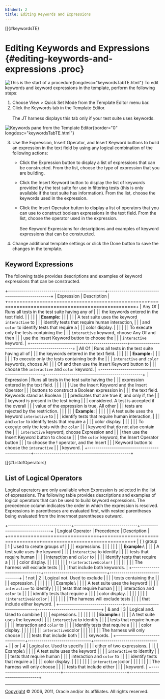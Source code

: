 ```yaml
---
hIndent: 2
title: Editing Keywords and Expressions
---
```


[]{#keywordsTE}

# Editing Keywords and Expressions {#editing-keywords-and-expressions .proc}

![This is the start of a procedure](../../images/hg_proc.gif){longdesc="keywordsTabTE.html"} To edit
keywords and keyword expressions in the template, perform the following steps:

1.  Choose View \> Quick Set Mode from the Template Editor menu bar.
2.  Click the Keywords tab in the Template Editor.\
    \
    The JT harness displays this tab only if your test suite uses keywords.

![Keywords pane from the Template Editor](../../images/JT4keywordTabConfigEd.gif){border="0"
longdesc="keywordsTabTE.html"}

3.  Use the Expression, Insert Operator, and Insert Keyword buttons to build an expression in the
    text field by using any logical combination of the following actions:
    -   Click the Expression button to display a list of expressions that can be constructed. From
        the list, choose the type of expression that you are building.

    -   Click the Insert Keyword button to display the list of keywords provided by the test suite
        for use in filtering tests (this is only available if the test suite has information). From
        the list, choose the keywords used in the expression.

    -   Click the Insert Operator button to display a list of operators that you can use to
        construct boolean expressions in the text field. From the list, choose the operator used in
        the expression.\
        \
        See Keyword Expressions for descriptions and examples of keyword expressions that can be
        constructed.

<!-- -->

4.  Change additional template settings or click the Done button to save the changes in the
    template.

## Keyword Expressions

The following table provides descriptions and examples of keyword expressions that can be
constructed.

+-------------------------------------------------+-------------------------------------------------+
| Expression                                      | Description                                     |
+=================================================+=================================================+
| Any Of                                          | Runs all tests in the test suite having any of  |
|                                                 | the keywords entered in the text field.         |
|                                                 |                                                 |
|                                                 | **Example:**                                    |
|                                                 |                                                 |
|                                                 | A test suite uses the keyword `interactive` to  |
|                                                 | identify tests that require human interaction,  |
|                                                 | and `color` to identify tests that require a    |
|                                                 | color display.                                  |
|                                                 |                                                 |
|                                                 | To execute only the tests containing the        |
|                                                 | `interactive` keyword, choose Any Of and then   |
|                                                 | use the Insert Keyword button to choose the     |
|                                                 | `interactive` keyword.                          |
+-------------------------------------------------+-------------------------------------------------+
| All Of                                          | Runs all tests in the test suite having all of  |
|                                                 | the keywords entered in the text field.         |
|                                                 |                                                 |
|                                                 | **Example:**                                    |
|                                                 |                                                 |
|                                                 | To execute only the tests containing both the   |
|                                                 | `interactive` and `color` keywords, choose All  |
|                                                 | Of and then use the Insert Keyword button to    |
|                                                 | choose the `interactive` and `color` keyword.   |
+-------------------------------------------------+-------------------------------------------------+
| Expression                                      | Runs all tests in the test suite having the     |
|                                                 | expression entered in the text field.           |
|                                                 |                                                 |
|                                                 | Use the Insert Keyword and the Insert Operator  |
|                                                 | buttons to construct a Boolean expression in    |
|                                                 | the text field. Keywords stand as Boolean       |
|                                                 | predicates that are true if, and only if, the   |
|                                                 | keyword is present in the test being            |
|                                                 | considered. A test is accepted if the overall   |
|                                                 | value of the expression is true. All other      |
|                                                 | tests are rejected by the restriction.          |
|                                                 |                                                 |
|                                                 | **Example:**                                    |
|                                                 |                                                 |
|                                                 | A test suite uses the keyword `interactive` to  |
|                                                 | identify tests that require human interaction,  |
|                                                 | and `color` to identify tests that require a    |
|                                                 | color display.                                  |
|                                                 |                                                 |
|                                                 | To execute only the tests with the `color`      |
|                                                 | keyword that do not also contain the            |
|                                                 | `interactive` keyword, choose Expression and    |
|                                                 | then use the Insert Keyword button to choose    |
|                                                 | the `color` keyword, the Insert Operator button |
|                                                 | to choose the ! operator, and the Insert        |
|                                                 | Keyword button to choose the `interactive`      |
|                                                 | keyword.                                        |
+-------------------------------------------------+-------------------------------------------------+

[]{#ListofOperators}

## List of Logical Operators

Logical operators are only available when Expression is selected in the list of expressions. The
following table provides descriptions and examples of logical operators that can be used to build
keyword expressions. The precedence column indicates the order in which the expression is resolved.
Expressions in parentheses are evaluated first, with nested parentheses being evaluated from the
innermost parentheses outward.

+--------------------------------+--------------------------------+--------------------------------+
| Logical Operator               | Precedence                     | Description                    |
+================================+================================+================================+
| ( ) group                      | 1                              | Used to create groups of       |
|                                |                                | expressions.                   |
|                                |                                |                                |
|                                |                                | **Example:**\                  |
|                                |                                | A test suite uses the keyword  |
|                                |                                | `interactive` to identify      |
|                                |                                | tests that require human       |
|                                |                                | interaction and `color` to     |
|                                |                                | identify tests that require a  |
|                                |                                | color display.                 |
|                                |                                |                                |
|                                |                                | `!(interactive&color)`         |
|                                |                                |                                |
|                                |                                | The harness will exclude tests |
|                                |                                | that include both keywords.    |
+--------------------------------+--------------------------------+--------------------------------+
| ! not                          | 2                              | Logical not. Used to exclude   |
|                                |                                | tests containing the           |
|                                |                                | expression.                    |
|                                |                                |                                |
|                                |                                | Example:\                      |
|                                |                                | A test suite uses the keyword  |
|                                |                                | `interactive` to identify      |
|                                |                                | tests that require human       |
|                                |                                | interaction and `color` to     |
|                                |                                | identify tests that require a  |
|                                |                                | color display.                 |
|                                |                                |                                |
|                                |                                | `!interactive&!color`          |
|                                |                                |                                |
|                                |                                | The harness will exclude tests |
|                                |                                | that include either keyword.   |
+--------------------------------+--------------------------------+--------------------------------+
| & and                          | 3                              | Logical and. Used to combine   |
|                                |                                | expressions.                   |
|                                |                                |                                |
|                                |                                | **Example:**\                  |
|                                |                                | A test suite uses the keyword  |
|                                |                                | `interactive` to identify      |
|                                |                                | tests that require human       |
|                                |                                | interaction and `color` to     |
|                                |                                | identify tests that require a  |
|                                |                                | color display.                 |
|                                |                                |                                |
|                                |                                | `interactive&`color            |
|                                |                                |                                |
|                                |                                | The harness will only choose   |
|                                |                                | tests that include both        |
|                                |                                | keywords.                      |
+--------------------------------+--------------------------------+--------------------------------+
| \| or                          | 4                              | Logical or. Used to specify    |
|                                |                                | either of two expressions.     |
|                                |                                | Example:\                      |
|                                |                                | A test suite uses the keyword  |
|                                |                                | `interactive` to identify      |
|                                |                                | tests that require human       |
|                                |                                | interaction and `color` to     |
|                                |                                | identify tests that require a  |
|                                |                                | color display.                 |
|                                |                                |                                |
|                                |                                | `interactive|`color            |
|                                |                                |                                |
|                                |                                | The harness will only choose   |
|                                |                                | tests that include either      |
|                                |                                | keyword.                       |
+--------------------------------+--------------------------------+--------------------------------+

----------------------------------------------------------------------------------------------------

[Copyright](../copyright.html) © 2006, 2011, Oracle and/or its affiliates. All rights reserved.
